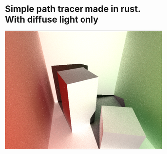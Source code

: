 # Simple path tracer made in rust. With diffuse light only

![Cornel-box](https://github.com/supervitas/path-tracer/blob/master/assets/output/cornel-simple.png?raw=true)
